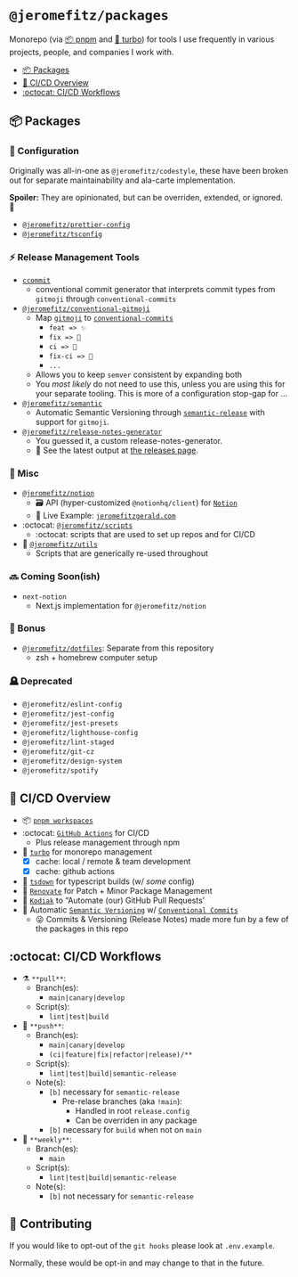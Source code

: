 # `@jeromefitz/packages`

Monorepo (via [📦 pnpm](https://github.com/pnpm/pnpm) and [🔺 turbo](https://github.com/vercel/turborepo)) for tools I use frequently in various projects, people, and companies I work with.

- [📦️ Packages](#%EF%B8%8F-packages)
- [👷️ CI/CD Overview](#%EF%B8%8F-cicd-overview)
- [:octocat: CI/CD Workflows](#octocat-cicd-workflows)

## 📦️ Packages

### 🔧 Configuration

Originally was all-in-one as `@jeromefitz/codestyle`, these have been broken out for separate maintainability and ala-carte implementation.

**Spoiler:** They are opinionated, but can be overriden, extended, or ignored. 🙈

- [`@jeromefitz/prettier-config`](https://github.com/JeromeFitz/packages/tree/main/config/prettier-config)
- [`@jeromefitz/tsconfig`](https://github.com/JeromeFitz/packages/tree/main/config/tsconfig)

### ⚡ Release Management Tools

- [`ccommit`](https://github.com/JeromeFitz/packages/tree/main/packages/ccommit)
  - conventional commit generator that interprets commit types from `gitmoji` through `conventional-commits`
- [`@jeromefitz/conventional-gitmoji`](https://github.com/JeromeFitz/packages/tree/main/packages/conventional-gitmoji)
  - Map [`gitmoji`](https://gitmoji.dev) to [`conventional-commits`](https://www.conventionalcommits.org)
    - `feat => ✨️`
    - `fix => 🐛️`
    - `ci => 👷️`
    - `fix-ci => 💚️`
    - `...`
  - Allows you to keep `semver` consistent by expanding both
  - You _most likely_ do not need to use this, unless you are using this for your separate tooling. This is more of a configuration stop-gap for ...
- [`@jeromefitz/semantic`](https://github.com/JeromeFitz/packages/tree/main/packages/semantic)
  - Automatic Semantic Versioning through [`semantic-release`](https://github.com/semantic-release/semantic-release) with support for `gitmoji`.
- [`@jeromefitz/release-notes-generator`](https://github.com/JeromeFitz/packages/tree/main/packages/release-notes-generator)
  - You guessed it, a custom release-notes-generator.
  - 📝 See the latest output at [the releases page](https://github.com/JeromeFitz/packages/releases).

### 🎲 Misc

- [`@jeromefitz/notion`](https://github.com/JeromeFitz/packages/tree/main/packages/notion)
  - 🗃️ API (hyper-customized `@notionhq/client`) for [`Notion`](https://www.notion.so)
  - 🚀️ Live Example: [`jeromefitzgerald.com`](https://jeromefitzgerald.com)
- :octocat: [`@jeromefitz/scripts`](https://github.com/JeromeFitz/packages/tree/main/packages/scripts)
  - :octocat: scripts that are used to set up repos and for CI/CD
- 🧰️ [`@jeromefitz/utils`](https://github.com/JeromeFitz/packages/tree/main/packages/utils)
  - Scripts that are generically re-used throughout

### 🔜 Coming Soon(ish)

- `next-notion`
  - Next.js implementation for `@jeromefitz/notion`

### 🎁 Bonus

- [`@jeromefitz/dotfiles`](https://github.com/JeromeFitz/dotfiles): Separate from this repository
  - zsh + homebrew computer setup

### 🪦 Deprecated

- `@jeromefitz/eslint-config`
- `@jeromefitz/jest-config`
- `@jeromefitz/jest-presets`
- `@jeromefitz/lighthouse-config`
- `@jeromefitz/lint-staged`
- `@jeromefitz/git-cz`
- `@jeromefitz/design-system`
- `@jeromefitz/spotify`

## 👷️ CI/CD Overview

- 📦 [`pnpm workspaces`](https://pnpm.io/pnpm-workspace_yaml)
- :octocat: [`GitHub Actions`](https://github.com/features/actions) for CI/CD
  - Plus release management through npm
- 🔺️ [`turbo`](https://github.com/vercel/turborepo) for monorepo management
  - [x] cache: local / remote & team development
  - [x] cache: github actions
- 👷️ [`tsdown`](https://github.com/rolldown/tsdown) for typescript builds (w/ _some_ config)
- 🤖️ [`Renovate`](https://github.com/renovatebot/renovate) for Patch + Minor Package Management
- 🤖️ [`Kodiak`](https://kodiakhq.com) to “Automate (our) GitHub Pull Requests’
- 🤖️ Automatic [`Semantic Versioning`](https://semver.org) w/ [`Conventional Commits`](https://www.conventionalcommits.org)
  - 😜️ Commits & Versioning (Release Notes) made more fun by a few of the packages in this repo

## :octocat: CI/CD Workflows

- ⚗️ `**pull**`:
  - Branch(es):
    - `main|canary|develop`
  - Script(s):
    - `lint|test|build`
- 🔀️ `**push**`:
  - Branch(es):
    - `main|canary|develop`
    - `(ci|feature|fix|refactor|release)/**`
  - Script(s):
    - `lint|test|build|semantic-release`
  - Note(s):
    - `[b]` necessary for `semantic-release`
      - Pre-relase branches (aka `!main`):
        - Handled in root `release.config`
        - Can be overriden in any package
    - `[b]` necessary for `build` when not on `main`
- 🌃️ `**weekly**`:
  - Branch(es):
    - `main`
  - Script(s):
    - `lint|test|build|semantic-release`
  - Note(s):
    - `[b]` not necessary for `semantic-release`

## 🥳 Contributing

If you would like to opt-out of the `git hooks` please look at `.env.example`.

Normally, these would be opt-in and may change to that in the future.
